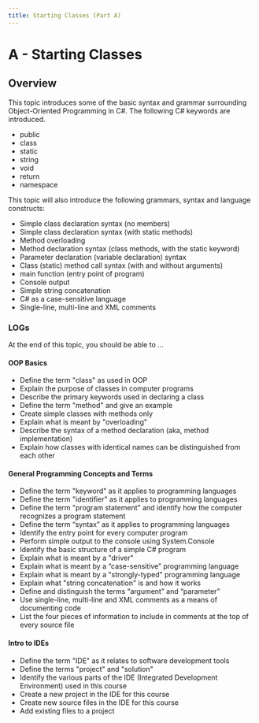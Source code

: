 ```yaml
---
title: Starting Classes (Part A)
---
```

# A - Starting Classes

## Overview

This topic introduces some of the basic syntax and grammar surrounding Object-Oriented Programming in C#. The following C# keywords are introduced.

* public 
* class 
* static
* string 
* void 
* return 
* namespace

This topic will also introduce the following grammars, syntax and language constructs:

* Simple class declaration syntax (no members) 
* Simple class declaration syntax (with static methods) 
* Method overloading 
* Method declaration syntax (class methods, with the static keyword) 
* Parameter declaration (variable declaration) syntax 
* Class (static) method call syntax (with and without arguments) 
* main function (entry point of program) 
* Console output 
* Simple string concatenation  
* C# as a case-sensitive language 
* Single-line, multi-line and XML comments 

### LOGs

At the end of this topic, you should be able to ...

#### OOP Basics

* Define the term "class" as used in OOP 
* Explain the purpose of classes in computer programs 
* Describe the primary keywords used in declaring a class 
* Define the term "method" and give an example 
* Create simple classes with methods only 
* Explain what is meant by "overloading" 
* Describe the syntax of a method declaration (aka, method implementation)
* Explain how classes with identical names can be distinguished from each other 

#### General Programming Concepts and Terms

* Define the term "keyword" as it applies to programming languages 
* Define the term "identifier" as it applies to programming languages 
* Define the term "program statement" and identify how the computer recognizes a program statement 
* Define the term “syntax” as it applies to programming languages
* Identify the entry point for every computer program 
* Perform simple output to the console using System.Console 
* Identify the basic structure of a simple C# program 
* Explain what is meant by a "driver" 
* Explain what is meant by a “case-sensitive” programming language
* Explain what is meant by a "strongly-typed" programming language 
* Explain what "string concatenation" is and how it works  
* Define and distinguish the terms “argument” and “parameter”
* Use single-line, multi-line and XML comments as a means of documenting code 
* List the four pieces of information to include in comments at the top of every source file 

#### Intro to IDEs

* Define the term "IDE" as it relates to software development tools 
* Define the terms "project" and "solution" 
* Identify the various parts of the IDE (Integrated Development Environment) used in this course 
* Create a new project in the IDE for this course 
* Create new source files in the IDE for this course 
* Add existing files to a project 


